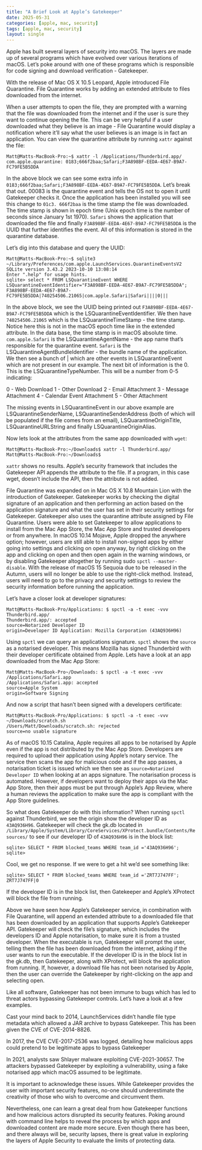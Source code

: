 ```yaml
---
title: "A Brief Look at Apple’s Gatekeeper"
date: 2025-05-31
categories: [apple, mac, security]
tags: [apple, mac, security]
layout: single
---
```


Apple has built several layers of security into macOS. The layers are made up of several programs which have evolved over various iterations of macOS. Let’s poke around with one of these programs which is responsible for code signing and download verification - Gatekeeper.

With the release of Mac OS X 10.5 Leopard, Apple introduced File Quarantine. File Quarantine works by adding an extended attribute to files downloaded from the internet. 

When a user attempts to open the file, they are prompted with a warning that the file was downloaded from the internet and if the user is sure they want to continue opening the file. This can be very helpful if a user downloaded what they believe is an image - File Quarantine would display a notification where it’ll say what the user believes is an image is in fact an application. You can view the quarantine attribute by running `xattr` against the file:

```
Matt@Matts-MacBook-Pro:~$ xattr -l /Applications/Thunderbird.app/
com.apple.quarantine: 0183;666f2baa;Safari;F3A898BF-EEDA-4E67-B9A7-FC79FE5B5DDA
```

In the above block we can see some extra info in `0183;666f2baa;Safari;F3A898BF-EEDA-4E67-B9A7-FC79FE5B5DDA`. Let’s break that out. 00083 is the quarantine event and tells the OS not to open it until Gatekeeper checks it. Once the application has been installed you will see this change to `01c3. 666f2baa` is the time stamp the file was downloaded. The time stamp is shown in epoch time (Unix epoch time is the number of seconds since January 1st 1970). `Safari` shows the application that downloaded the file and finally `F3A898BF-EEDA-4E67-B9A7-FC79FE5B5DDA` is the UUID that further identifies the event. All of this information is stored in the quarantine database. 

Let’s dig into this database and query the UUID:

```
Matt@Matts-MacBook-Pro:~$ sqlite3 ~/Library/Preferences/com.apple.LaunchServices.QuarantineEventsV2 
SQLite version 3.43.2 2023-10-10 13:08:14
Enter ".help" for usage hints.
sqlite> select * FROM LSQuarantineEvent WHERE LSQuarantineEventIdentifier="F3A898BF-EEDA-4E67-B9A7-FC79FE5B5DDA";
F3A898BF-EEDA-4E67-B9A7-FC79FE5B5DDA|740254506.21065|com.apple.Safari|Safari||||0|||
```

In the above block, we see the UUID being printed out `F3A898BF-EEDA-4E67-B9A7-FC79FE5B5DDA` which is the LSQuarantineEventIdentifier. We then have `740254506.21065` which is the LSQuarantineTimeStamp - the time stamp. Notice here this is not in the macOS epoch time like in the extended attribute. In the data base, the time stamp is in macOS absolute time. `com.apple.Safari` is the LSQuarantineAgentName - the app name that’s responsible for the quarantine event. `Safari` is the LSQuarantineAgentBundleIdentifier - the bundle name of the application. We then see a bunch of | which are other events in LSQuarantineEvent which are not present in our example. The next bit of information is the 0. This is the LSQuarantineTypeNumber. This will be a number from 0-5 indicating:

0 - Web Download
1 - Other Download
2 - Email Attachment
3 - Message Attachment
4 - Calendar Event Attachment
5 - Other Attachment

The missing events in LSQuarantineEvent in our above example are LSQuarantineSenderName, LSQuarantineSenderAddress (both of which will be populated if the file comes from an email), LSQuarantineOriginTitle, LSQuarantineURLString and finally LSQuarantineOriginAlias.  

Now lets look at the attributes from the same app downloaded with `wget`:

``` 
Matt@Matts-MacBook-Pro:~/Downloads$ xattr -l Thunderbird.app/
Matt@Matts-MacBook-Pro:~/Downloads$
```

`xattr` shows no results. Apple’s security framework that includes the Gatekeeper API appends the attribute to the file. If a program, in this case wget, doesn’t include the API, then the attribute is not added. 

File Quarantine was expanded on in Mac OS X 10.8 Mountain Lion with the introduction of Gatekeeper. Gatekeeper works by checking the digital signature of an application and then performing an action based on the application signature and what the user has set in their security settings for Gatekeeper. Gatekeeper also uses the quarantine attribute assigned by File Quarantine. Users were able to set Gatekeeper to allow applications to install from the Mac App Store, the Mac App Store and trusted developers or from anywhere. In macOS 10.14 Mojave, Apple dropped the anywhere option; however, users are still able to install non-signed apps by either going into settings and clicking on open anyway, by right clicking on the app and clicking on open and then open again in the warning windows, or by disabling Gatekeeper altogether by running sudo `spctl --master-disable`. With the release of macOS 15 Sequoia due to be released in the Autumn, users will no longer be able to use the right-click method. Instead, users will need to go to the privacy and security settings to review the security information before running the application.

Let’s have a closer look at developer signatures:

```
Matt@Matts-MacBook-Pro/Applications: $ spctl -a -t exec -vvv Thunderbird.app/
Thunderbird.app/: accepted
source=Notarized Developer ID
origin=Developer ID Application: Mozilla Corporation (43AQ936H96)
```

Using `spctl` we can query an applications signature. `spctl` shows the `source` as a notarised developer. This means Mozilla has signed Thunderbird with their developer certificate obtained from Apple. Lets have a look at an app downloaded from the Mac App Store:

```
Matt@Matts-MacBook-Pro~/Downloads: $ spctl -a -t exec -vvv /Applications/Safari.app
/Applications/Safari.app: accepted
source=Apple System
origin=Software Signing
```

And now a script that hasn’t been signed with a developers certificate:

```
Matt@Matts-MacBook-Pro/Applications: $ spctl -a -t exec -vvv ~/Downloads/scratch.sh 
/Users/Matt/Downloads/scratch.sh: rejected
source=no usable signature
```

As of macOS 10.15 Catalina, Apple requires all apps to be notarised by Apple even if the app is not distributed by the Mac App Store. Developers are required to upload their application using Apple’s notary service. The service then scans the app for malicious code and if the app passes, a notarisation ticket is issued which we then see as `source=Notarized Developer ID` when looking at an apps signature. The notarisation process is automated. However, if developers want to deploy their apps via the Mac App Store, then their apps must be put through Apple’s App Review, where a human reviews the application to make sure the app is compliant with the App Store guidelines.  

So what does Gatekeeper do with this information? When running `spctl` against Thunderbird, we see the origin show the developer ID as `43AQ936H96`. Gatekeeper will check the gk.db located in `/Library/Apple/System/Library/CoreServices/XProtect.bundle/Contents/Resources/` to see if our developer ID of `43AQ936H96` is in the block list:

```
sqlite> SELECT * FROM blocked_teams WHERE team_id ='43AQ936H96';
sqlite>
```

Cool, we get no response. If we were to get a hit we’d see something like:

```
sqlite> SELECT * FROM blocked_teams WHERE team_id ='ZRT7J747FF';
ZRT7J747FF|0
```

If the developer ID is in the block list, then Gatekeeper and Apple’s XProtect will block the file from running.

Above we have seen how Apple’s Gatekeeper service, in combination with File Quarantine, will append an extended attribute to a downloaded file that has been downloaded by an application that supports Apple’s Gatekeeper API. Gatekeeper will check the file’s signature, which includes the developers ID and Apple notarisation, to make sure it is from a trusted developer. When the executable is run, Gatekeeper will prompt the user, telling them the file has been downloaded from the internet, asking if the user wants to run the executable. If the developer ID is in the block list in the gk.db, then Gatekeeper, along with XProtect, will block the application from running. If, however, a download file has not been notarised by Apple, then the user can override the Gatekeeper by right-clicking on the app and selecting open. 

Like all software, Gatekeeper has not been immune to bugs which has led to threat actors bypassing Gatekeeper controls. Let’s have a look at a few examples. 

Cast your mind back to 2014, LaunchServices didn’t handle file type metadata which allowed a JAR archive to bypass Gatekeeper. This has been given the CVE of CVE-2014-8826.

In 2017, the CVE CVE-2017-2536 was logged, detailing how malicious apps could pretend to be legitimate apps to bypass Gatekeeper

In 2021, analysts saw Shlayer malware exploiting CVE-2021-30657. The attackers bypassed Gatekeeper by exploiting a vulnerability, using a fake notarised app which macOS assumed to be legitimate. 

It is important to acknowledge these issues. While Gatekeeper provides the user with important security features, no-one should underestimate the creativity of those who wish to overcome and circumvent them. 

Nevertheless, one can learn a great deal from how Gatekeeper functions and how malicious actors disrupted its security features. Poking around with command line helps to reveal the process by which apps and downloaded content are made more secure. Even though there has been, and there always will be, security lapses, there is great value in exploring the layers of Apple Security to evaluate the limits of protecting data.
